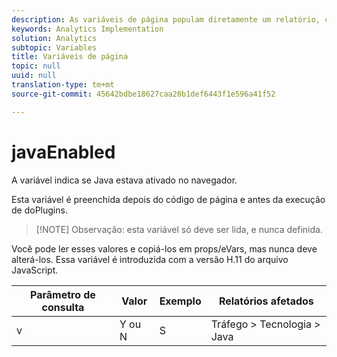 ```yaml
---
description: As variáveis de página populam diretamente um relatório, como pageName, Propriedades de lista, Variáveis de lista, entre outros.
keywords: Analytics Implementation
solution: Analytics
subtopic: Variables
title: Variáveis de página
topic: null
uuid: null
translation-type: tm+mt
source-git-commit: 45642bdbe18627caa20b1def6443f1e596a41f52

---
```




# javaEnabled

A variável indica se Java estava ativado no navegador.

<!-- 

javaEnabled.xml

 -->

Esta variável é preenchida depois do código de página e antes da execução de doPlugins.

> [!NOTE] Observação: esta variável só deve ser lida, e nunca definida.

Você pode ler esses valores e copiá-los em props/eVars, mas nunca deve alterá-los. Essa variável é introduzida com a versão H.11 do arquivo JavaScript.

| Parâmetro de consulta | Valor | Exemplo | Relatórios afetados |
|---|---|---|---|
| v | Y ou N | S | Tráfego &gt; Tecnologia &gt; Java |
